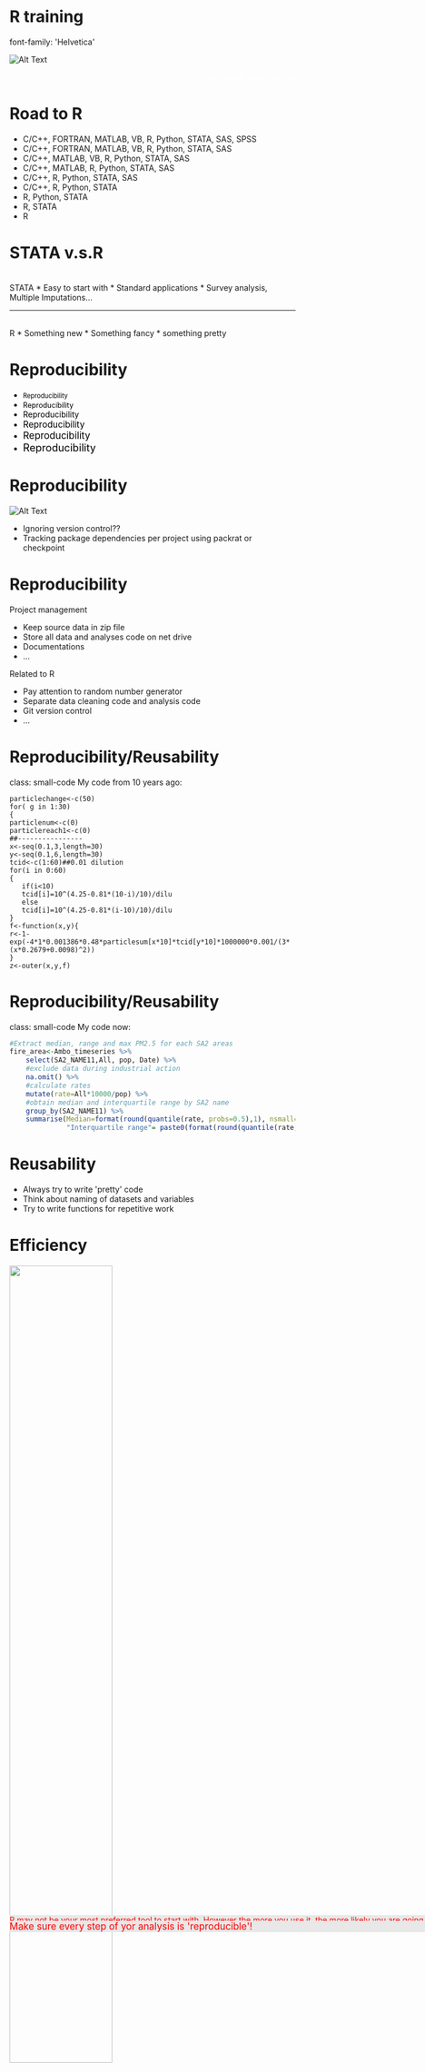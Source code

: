 
<style>


/* slide titles */
.reveal h3 { 
  font-size: 75px;
  color: black;
}

.small-code pre code {
  font-size: 1em;
}
.footer {
    color: red; background: #E8E8E8;
    position: fixed; top: 90%;
    text-align:left; width:100%;
}

</style>


R training
========================================================
font-family: 'Helvetica'

![Alt Text](https://78.media.tumblr.com/e1712952f6eb24f418a997a8da6ae831/tumblr_ou1znif6LW1w4t58uo1_500.gif)

   
<div style="color:white ;text-align: right"> Tyler Lane & Caroline Gao </div>




Road to R
========================================================
* C/C++, FORTRAN, MATLAB, VB, R, Python, STATA, SAS, SPSS
* C/C++, FORTRAN, MATLAB, VB, R, Python, STATA, SAS
* C/C++, MATLAB, VB, R, Python, STATA, SAS
* C/C++, MATLAB, R, Python, STATA, SAS
* C/C++, R, Python, STATA, SAS
* C/C++, R, Python, STATA
* R, Python, STATA
* R, STATA
* R


STATA v.s.R
========================================================

<div class="footer" style="margin-top:-150px;font-size:100%;" align="left">
R may not be your most preferred tool to start with. However the more you use it, the more likely you are going to use it.</div>

<br />
STATA
* Easy to start with
* Standard applications
* Survey analysis, Multiple Imputations...

***
<br />
R
* Something new 
* Something fancy
* something pretty


Reproducibility
========================================================
* <div style="color:black ;font-size: 80% "> Reproducibility</div>
* <div style="color:black ;font-size: 90% "> Reproducibility</div>
* <div style="color:black ;font-size: 100%" > Reproducibility</div>
* <div style="color:black ;font-size: 110%" > Reproducibility</div>
* <div style="color:black ;font-size: 120%"> Reproducibility</div>
* <div style="color:black ;font-size: 130%"> Reproducibility</div>

<div class="footer" style="margin-top:-140px;font-size:120%;" align="centre">
Make sure every step of yor analysis is 'reproducible'!</div>

Reproducibility
========================================================

![Alt Text](http://revolution-computing.typepad.com/.a/6a010534b1db25970b01bb0794c2fc970d-800wi) 

* Ignoring version control??
* Tracking package dependencies per project using packrat or checkpoint


Reproducibility
========================================================
Project management 
* Keep source data in zip file
* Store all data and analyses code on net drive 
* Documentations
* ...

Related to R
* Pay attention to random number generator
* Separate data cleaning code and analysis code
* Git version control
* ...



Reproducibility/Reusability
========================================================
class: small-code
My code from 10 years ago: 
```{ r,eval=FALSE}
particlechange<-c(50)
for( g in 1:30)
{
particlenum<-c(0)
particlereach1<-c(0)
##----------------
x<-seq(0.1,3,length=30)
y<-seq(0.1,6,length=30)
tcid<-c(1:60)##0.01 dilution
for(i in 0:60)
{
   if(i<10)
   tcid[i]=10^(4.25-0.81*(10-i)/10)/dilu
   else 
   tcid[i]=10^(4.25-0.81*(i-10)/10)/dilu
}
f<-function(x,y){
r<-1-exp(-4*1*0.001386*0.48*particlesum[x*10]*tcid[y*10]*1000000*0.001/(3*(x*0.2679+0.0098)^2))
}
z<-outer(x,y,f)
```

Reproducibility/Reusability
========================================================
class: small-code
My code now: 


```r
#Extract median, range and max PM2.5 for each SA2 areas
fire_area<-Ambo_timeseries %>%
    select(SA2_NAME11,All, pop, Date) %>% 
    #exclude data during industrial action
    na.omit() %>%
    #calculate rates
    mutate(rate=All*10000/pop) %>% 
    #obtain median and interquartile range by SA2 name
    group_by(SA2_NAME11) %>% 
    summarise(Median=format(round(quantile(rate, probs=0.5),1), nsmall=1),
              "Interquartile range"= paste0(format(round(quantile(rate, probs=0.25),1),nsmall=1),"-" , format(round(quantile(rate, probs=0.75),1),nsmall=1)))
```

Reusability
========================================================
* Always try to write 'pretty' code
* Think about naming of datasets and variables 
* Try to write functions for repetitive work

Efficiency
========================================================

<img src="https://csgillespie.github.io/efficientR/figures/f0_web.png" width="60%">

Efficiency
========================================================

* Efficient programming
* Efficient workflow
* Efficient input/output
* Efficient data carpentry
* Efficient optimisation

House keeping
========================================================
* Install R and Rstudio
* Install package: knit,ggplot2, dplyr, tidyr
* Download Github study material from: https://github.com/CarolineXGao/SPHPM_R_group (use the Clone or download button).
* There are some additional study materials provided in Part 1 (coursea video lectures, swirl etc) feel free to get started before next week




Happy coding
========================================================
$~$

![Alt Text](https://78.media.tumblr.com/61b853de39924e1bf261ff26f363a98e/tumblr_inline_o539xbgPGh1ssbz72_500.gif)
